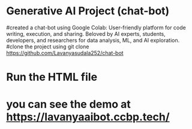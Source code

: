# Generative AI Project (chat-bot)
#created a chat-bot using Google Colab: User-friendly platform for code writing, execution, and sharing. Beloved by AI experts, students, developers, and researchers for data analysis, ML, and AI exploration.
#clone the project using git clone https://github.com/Lavanyasudala252/chat-bot 
# Run the HTML file
# you can see the demo at https://lavanyaaibot.ccbp.tech/
